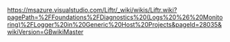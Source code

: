 ﻿https://msazure.visualstudio.com/Liftr/_wiki/wikis/Liftr.wiki?pagePath=%2FFoundations%2FDiagnostics%20(Logs%20%26%20Monitoring)%2FLogger%20in%20Generic%20Host%20Projects&pageId=28035&wikiVersion=GBwikiMaster